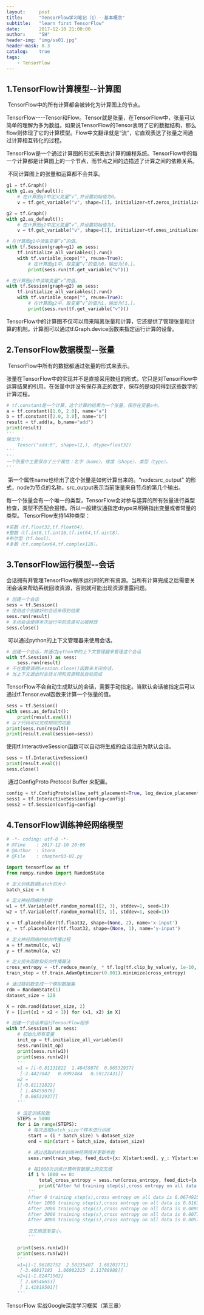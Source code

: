 ```yaml
---
layout:     post
title:      "TensorFlow学习笔记（1）--基本概念"
subtitle:   "learn first TensorFlow"
date:       2017-12-10 21:00:00
author:     "SH"
header-img: "img/ss01.jpg"
header-mask: 0.3
catalog:    true
tags:
    - TensorFlow
---
```




## 1.TensorFlow计算模型--计算图

​    TensorFlow中的所有计算都会被转化为计算图上的节点。

​    TensorFlow----Tensor和Flow。Tensor就是张量，在TensorFlow中，张量可以简单的理解为多为数组。如果说TensorFlow的Tensor表明了它的数据结构，那么flow则体现了它的计算模型。Flow中文翻译就是“流”，它直观表达了张量之间通过计算相互转化的过程。

​    TensorFlow是一个通过计算图的形式来表达计算的编程系统。TensorFlow中的每一个计算都是计算图上的一个节点，而节点之间的边描述了计算之间的依赖关系。

​    不同计算图上的张量和运算都不会共享。
```python
g1 = tf.Graph()
with g1.as_default():
    # 在计算图g1中定义变量“v”,并设置初始值为0。
    v = tf.get_variable("v", shape=[1], initializer=tf.zeros_initializer())

g2 = tf.Graph()
with g2.as_default():
    # 在计算图g2中定义变量“v”,并设置初始值为1。
    v = tf.get_variable("v", shape=[1], initializer=tf.ones_initializer())

# 在计算图g1中读取变量“v”的值。
with tf.Session(graph=g1) as sess:
    tf.initialize_all_variables().run()
    with tf.variable_scope("", reuse=True):
        # 在计算图g1中，取变量“v”的值为0，输出为[0.]。
        print(sess.run(tf.get_variable("v")))

# 在计算图g2中读取变量“v”的值。
with tf.Session(graph=g2) as sess:
    tf.initialize_all_variables().run()
    with tf.variable_scope("", reuse=True):
        # 在计算图g2中，取变量“v”的值为1，输出为[1.]。
        print(sess.run(tf.get_variable("v")))

```

​    TensorFlow中的计算图不仅可以用来隔离张量和计算，它还提供了管理张量和计算的机制。计算图可以通过tf.Graph.device函数来指定运行计算的设备。




## 2.TensorFlow数据模型--张量

​    TensorFlow中所有的数据都通过张量的形式来表示。

​    张量在TensorFlow中的实现并不是直接采用数组的形式，它只是对TensorFlow中运算结果的引用。在张量中并没有保存真正的数字，保存的是如何得到这些数字的计算过程。

```python
# tf.constant是一个计算，这个计算的结果为一个张量，保存在变量a中。
a = tf.constant([1.0, 2.0], name="a")
b = tf.constant([2.0, 3.0], name="b")
result = tf.add(a, b,name="add")
print(result)
'''
输出为：
    Tensor("add:0", shape=(2,), dtype=float32)
'''
'''
一个张量中主要保存了三个属性：名字（name）、维度（shape）、类型（type）。
'''
```

​    第一个属性name也给出了这个张量是如何计算出来的。“node:src_output” 的形式，node为节点的名称，src_output表示当前张量来自节点的第几个输出。

​    每一个张量会有一个唯一的类型，TensorFlow会对参与运算的所有张量进行类型检查，类型不匹配会报错。所以一般建议通指定dtype来明确指出变量或者常量的类型。
TensorFlow支持14种类型：
```python
#实数（tf.float32,tf.float64）、
#整数（tf.int8,tf.int16,tf.int64,tf.uint8）、
#布尔型（tf.bool）、
#复数（tf.complex64,tf.complex128）。
```



## 3.TensorFlow运行模型--会话

​    会话拥有并管理TensorFlow程序运行时的所有资源。当所有计算完成之后需要关闭会话来帮助系统回收资源，否则就可能出现资源泄露问题。
```python
# 创建一个会话
sess = tf.Session()
# 使用这个创建好的会话来得到结果
sess.run(result)
# 关闭会话使得本次运行中的资源可以被释放
sess.close()
```
​    可以通过python的上下文管理器来使用会话。
```python
# 创建一个会话，并通过python中的上下文管理器来管理这个会话
with tf.Session() as sess:
    sess.run(result)
# 不在需要调用Session.close()函数来关闭会话，
# 当上下文退出时会话关闭和资源释放自动完成
```

​    TensorFlow不会自动生成默认的会话，需要手动指定。当默认会话被指定后可以通过tf.Tensor.eval函数来计算一个张量的值。
```python
sess = tf.Session()
with sess.as_default():
    print(result.eval())
# 以下代码可以完成相同的功能
print(sess.run(result))
print(result.eval(session=sess))
```
​    使用tf.InteractiveSession函数可以自动将生成的会话注册为默认会话。
```python
sess = tf.InteractiveSession()
print(result.eval())
sess.close()
```
​    通过ConfigProto Protocol Buffer 来配置。
```python
config = tf.ConfigProto(allow_soft_placement=True, log_device_placement=True)
sess1 = tf.InteractiveSession(config=config)
sess2 = tf.Session(config=config)
```



## 4.TensorFlow训练神经网络模型
```python
# -*- coding: utf-8 -*-
# @Time    : 2017-12-10 20:06
# @Author  : Storm
# @File    : chapter03-02.py

import tensorflow as tf
from numpy.random import RandomState

# 定义训练数据batch的大小
batch_size = 8

# 定义神经网络的参数
w1 = tf.Variable(tf.random_normal([2, 3], stddev=1, seed=1))
w2 = tf.Variable(tf.random_normal([3, 1], stddev=1, seed=1))

x = tf.placeholder(tf.float32, shape=(None, 2), name='x-input')
y_ = tf.placeholder(tf.float32, shape=(None, 1), name='y-input')

# 定义神经网络的前向传播过程
a = tf.matmul(x, w1)
y = tf.matmul(a, w2)

# 定义损失函数和反向传播算法
cross_entropy = -tf.reduce_mean(y_ * tf.log(tf.clip_by_value(y, 1e-10, 1.0)))
train_step = tf.train.AdamOptimizer(0.001).minimize(cross_entropy)

# 通过随机数生成一个模拟数据集
rdm = RandomState(1)
dataset_size = 128

X = rdm.rand(dataset_size, 2)
Y = [[int(x1 + x2 < 1)] for (x1, x2) in X]

# 创建一个会话来运行TensorFlow程序
with tf.Session() as sess:
    # 初始化所有变量
    init_op = tf.initialize_all_variables()
    sess.run(init_op)
    print(sess.run(w1))
    print(sess.run(w2))
    '''
    w1 = [[-0.81131822  1.48459876  0.06532937]
     [-2.4427042   0.0992484   0.59122431]]
    w2 = 
    [[-0.81131822]
     [ 1.48459876]
     [ 0.06532937]]
    '''

    # 设定训练轮数
    STEPS = 5000
    for i in range(STEPS):
        # 每次选取batch_size个样本进行训练
        start = (i * batch_size) % dataset_size
        end = min(start + batch_size, dataset_size)

        # 通过选取的样本训练神经网络并更新参数
        sess.run(train_step, feed_dict={x: X[start:end], y_: Y[start:end]})

        # 每1000次训练计算所有数据上的交叉熵
        if i % 1000 == 0:
            total_cross_entropy = sess.run(cross_entropy, feed_dict={x: X, y_: Y})
            print("After %d training step(s),cross entropy on all data is %g" % (i, total_cross_entropy))
        '''
        After 0 training step(s),cross entropy on all data is 0.0674925
        After 1000 training step(s),cross entropy on all data is 0.0163385
        After 2000 training step(s),cross entropy on all data is 0.00907547
        After 3000 training step(s),cross entropy on all data is 0.00714436
        After 4000 training step(s),cross entropy on all data is 0.00578471
        
        交叉熵逐渐变小。
        '''

    print(sess.run(w1))
    print(sess.run(w2))
    '''
    w1=[[-1.96182752  2.58235407  1.68203771]
     [-3.46817183  1.06982315  2.11788988]]
    w2=[[-1.82471502]
     [ 2.68546653]
     [ 1.41819501]]
    '''

```


TensorFlow 实战Google深度学习框架（第三章）
